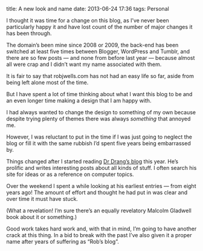 title: A new look and name
date: 2013-06-24 17:36
tags: Personal

I thought it was time for a change on this blog, as I’ve never been particularly happy it and have lost count of the number of major changes it has been through.

The domain’s been mine since 2008 or 2009, the back-end has been switched at least five times between Blogger, WordPress and Tumblr, and there are so few posts — and none from before last year — because almost all were crap and I didn’t want my name associated with them.

It is fair to say that robjwells.com has not had an easy life so far, aside from being left alone most of the time.

But I have spent a lot of time thinking about what I want this blog to be and an even longer time making a design that I am happy with.

I had always wanted to change the design to something of my own because despite trying plenty of themes there was always *something* that annoyed me.

However, I was reluctant to put in the time if I was just going to neglect the blog or fill it with the same rubbish I’d spent five years being embarrassed by.

Things changed after I started reading [Dr Drang’s blog][drang] this year. He’s prolific and writes interesting posts about all kinds of stuff. I often search his site for ideas or as a reference on computer topics.

[drang]: http://leancrew.com/

Over the weekend I spent a while looking at his earliest entries — from eight years ago! The amount of effort and thought he had put in was clear and over time it must have stuck.

(What a revelation! I’m sure there’s an equally revelatory Malcolm Gladwell book about it or something.)

Good work takes hard work and, with that in mind, I’m going to have another crack at this thing. In a bid to break with the past I’ve also given it a proper name after years of suffering as “Rob’s blog”.
